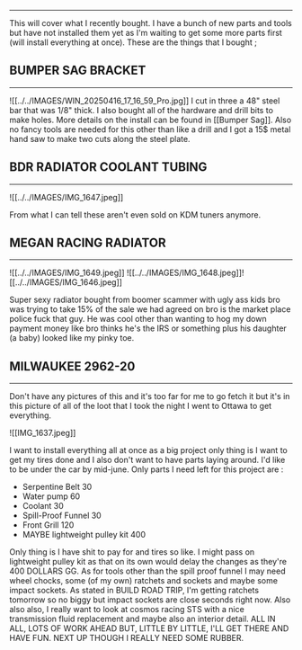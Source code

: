 
---

This will cover what I recently bought. I have a bunch of new parts and tools but have not installed them yet as I'm waiting to get some more parts first (will install everything at once). These are the things that I bought ;

## BUMPER SAG BRACKET
---

![[../../IMAGES/WIN_20250416_17_16_59_Pro.jpg]]
I cut in three a 48" steel bar that was 1/8" thick. I also bought all of the hardware and drill bits to make holes. More details on the install can be found in [[Bumper Sag]]. Also no fancy tools are needed for this other than like a drill and I got a 15$ metal hand saw to make two cuts along the steel plate.

## BDR RADIATOR COOLANT TUBING
---

![[../../IMAGES/IMG_1647.jpeg]]

From what I can tell these aren't even sold on KDM tuners anymore.

## MEGAN RACING RADIATOR
---

![[../../IMAGES/IMG_1649.jpeg]]
![[../../IMAGES/IMG_1648.jpeg]]![[../../IMAGES/IMG_1646.jpeg]]

Super sexy radiator bought from boomer scammer with ugly ass kids bro was trying to take 15% of the sale we had agreed on bro is the market place police fuck that guy. He was cool other than wanting to hog my down payment money like bro thinks he's the IRS or something plus his daughter (a baby) looked like my pinky toe. 


## MILWAUKEE 2962-20
---

Don't have any pictures of this and it's too far for me to go fetch it but it's in this picture of all of the loot that I took the night I went to Ottawa to get everything. 

![[IMG_1637.jpeg]]


I want to install everything all at once as a big project only thing is I want to get my tires done and I also don't want to have parts laying around. I'd like to be under the car by mid-june. Only parts I need left for this project are :

- Serpentine Belt 30
- Water pump 60
- Coolant 30
- Spill-Proof Funnel 30
- Front Grill 120
- MAYBE lightweight pulley kit 400

Only thing is I have shit to pay for and tires so like. I might pass on lightweight pulley kit as that on its own would delay the changes as they're 400 DOLLARS GG. As for tools other than the spill proof funnel I may need wheel chocks, some (of my own) ratchets and sockets and maybe some impact sockets. As stated in BUILD ROAD TRIP, I'm getting ratchets tomorrow so no biggy but impact sockets are close seconds right now. Also also also, I really want to look at cosmos racing STS with a nice transmission fluid replacement and maybe also an interior detail. ALL IN ALL, LOTS OF WORK AHEAD BUT, LITTLE BY LITTLE, I'LL GET THERE AND HAVE FUN. NEXT UP THOUGH I REALLY NEED SOME RUBBER.